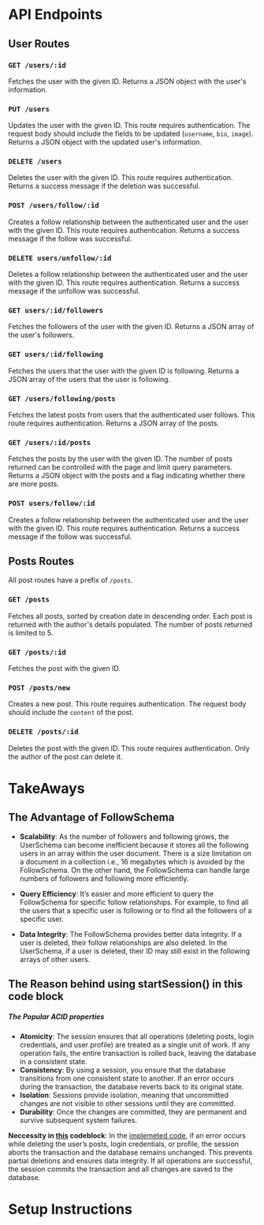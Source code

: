 # API Endpoints

## User Routes

### `GET /users/:id`

Fetches the user with the given ID. Returns a JSON object with the user's information.

### `PUT /users`

Updates the user with the given ID. This route requires authentication. The request body should include the fields to be updated (`username`, `bio`, `image`). Returns a JSON object with the updated user's information.

### `DELETE /users`

Deletes the user with the given ID. This route requires authentication. Returns a success message if the deletion was successful.

### `POST /users/follow/:id`

Creates a follow relationship between the authenticated user and the user with the given ID. This route requires authentication. Returns a success message if the follow was successful.

### `DELETE users/unfollow/:id`

Deletes a follow relationship between the authenticated user and the user with the given ID. This route requires authentication. Returns a success message if the unfollow was successful.

### `GET users/:id/followers`

Fetches the followers of the user with the given ID. Returns a JSON array of the user's followers.

### `GET users/:id/following`

Fetches the users that the user with the given ID is following. Returns a JSON array of the users that the user is following.

### `GET /users/following/posts`
Fetches the latest posts from users that the authenticated user follows. This route requires authentication. Returns a JSON array of the posts.

### `GET /users/:id/posts`
Fetches the posts by the user with the given ID. The number of posts returned can be controlled with the page and limit query parameters. Returns a JSON object with the posts and a flag indicating whether there are more posts.

### `POST users/follow/:id`
Creates a follow relationship between the authenticated user and the user with the given ID. This route requires authentication. Returns a success message if the follow was successful.

## Posts Routes

All post routes have a prefix of `/posts`.

### `GET /posts`

Fetches all posts, sorted by creation date in descending order. Each post is returned with the author's details populated. The number of posts returned is limited to 5.

### `GET /posts/:id`

Fetches the post with the given ID.

### `POST /posts/new`

Creates a new post. This route requires authentication. The request body should include the `content` of the post.

### `DELETE /posts/:id`

Deletes the post with the given ID. This route requires authentication. Only the author of the post can delete it.


# TakeAways

## The Advantage of FollowSchema

- **Scalability**: As the number of followers and following grows, the UserSchema can become inefficient because it stores all the following users in an array within the user document. There is a size limitation on a document in a collection i.e., 16 megabytes which is avoided by the FollowSchema. On the other hand, the FollowSchema can handle large numbers of followers and following more efficiently.

- **Query Efficiency**: It’s easier and more efficient to query the FollowSchema for specific follow relationships. For example, to find all the users that a specific user is following or to find all the followers of a specific user.

- **Data Integrity**: The FollowSchema provides better data integrity. If a user is deleted, their follow relationships are also deleted. In the UserSchema, if a user is deleted, their ID may still exist in the following arrays of other users.

## The Reason behind using startSession() in this code block

##### The Popular ACID properties

- **Atomicity**: The session ensures that all operations (deleting posts, login credentials, and user profile) are treated as a single unit of work. If any operation fails, the entire transaction is rolled back, leaving the database in a consistent state.
- **Consistency**: By using a session, you ensure that the database transitions from one consistent state to another. If an error occurs during the transaction, the database reverts back to its original state.
- **Isolation**: Sessions provide isolation, meaning that uncommitted changes are not visible to other sessions until they are committed.
- **Durability**: Once the changes are committed, they are permanent and survive subsequent system failures.

**Neccessity in [this]() codeblock**: In the [implemeted code](), if an error occurs while deleting the user’s posts, login credentials, or profile, the session aborts the transaction and the database remains unchanged. This prevents partial deletions and ensures data integrity. If all operations are successful, the session commits the transaction and all changes are saved to the database.

# Setup Instructions

